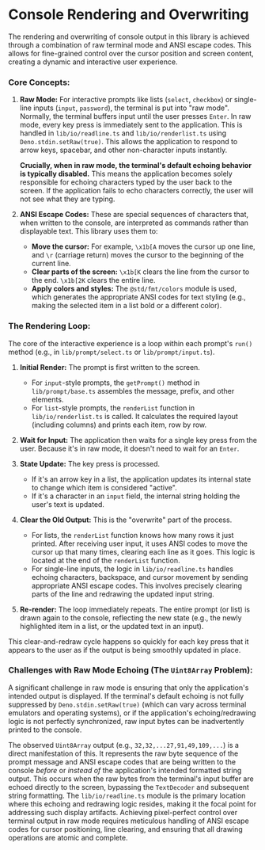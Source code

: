 # Console Rendering and Overwriting

The rendering and overwriting of console output in this library is achieved through a combination of raw terminal mode and ANSI escape codes. This allows for fine-grained control over the cursor position and screen content, creating a dynamic and interactive user experience.

### Core Concepts:

1.  **Raw Mode:** For interactive prompts like lists (`select`, `checkbox`) or single-line inputs (`input`, `password`), the terminal is put into "raw mode". Normally, the terminal buffers input until the user presses `Enter`. In raw mode, every key press is immediately sent to the application. This is handled in `lib/io/readline.ts` and `lib/io/renderlist.ts` using `Deno.stdin.setRaw(true)`. This allows the application to respond to arrow keys, spacebar, and other non-character inputs instantly.

    **Crucially, when in raw mode, the terminal's default echoing behavior is typically disabled.** This means the application becomes solely responsible for echoing characters typed by the user back to the screen. If the application fails to echo characters correctly, the user will not see what they are typing.

2.  **ANSI Escape Codes:** These are special sequences of characters that, when written to the console, are interpreted as commands rather than displayable text. This library uses them to:
    *   **Move the cursor:** For example, `\x1b[A` moves the cursor up one line, and `\r` (carriage return) moves the cursor to the beginning of the current line.
    *   **Clear parts of the screen:** `\x1b[K` clears the line from the cursor to the end. `\x1b[2K` clears the entire line.
    *   **Apply colors and styles:** The `@std/fmt/colors` module is used, which generates the appropriate ANSI codes for text styling (e.g., making the selected item in a list bold or a different color).

### The Rendering Loop:

The core of the interactive experience is a loop within each prompt's `run()` method (e.g., in `lib/prompt/select.ts` or `lib/prompt/input.ts`).

1.  **Initial Render:** The prompt is first written to the screen.
    *   For `input`-style prompts, the `getPrompt()` method in `lib/prompt/base.ts` assembles the message, prefix, and other elements.
    *   For `list`-style prompts, the `renderList` function in `lib/io/renderlist.ts` is called. It calculates the required layout (including columns) and prints each item, row by row.

2.  **Wait for Input:** The application then waits for a single key press from the user. Because it's in raw mode, it doesn't need to wait for an `Enter`.

3.  **State Update:** The key press is processed.
    *   If it's an arrow key in a list, the application updates its internal state to change which item is considered "active".
    *   If it's a character in an `input` field, the internal string holding the user's text is updated.

4.  **Clear the Old Output:** This is the "overwrite" part of the process.
    *   For lists, the `renderList` function knows how many rows it just printed. After receiving user input, it uses ANSI codes to move the cursor up that many times, clearing each line as it goes. This logic is located at the end of the `renderList` function.
    *   For single-line inputs, the logic in `lib/io/readline.ts` handles echoing characters, backspace, and cursor movement by sending appropriate ANSI escape codes. This involves precisely clearing parts of the line and redrawing the updated input string.

5.  **Re-render:** The loop immediately repeats. The entire prompt (or list) is drawn again to the console, reflecting the new state (e.g., the newly highlighted item in a list, or the updated text in an input).

This clear-and-redraw cycle happens so quickly for each key press that it appears to the user as if the output is being smoothly updated in place.

### Challenges with Raw Mode Echoing (The `Uint8Array` Problem):

A significant challenge in raw mode is ensuring that only the application's intended output is displayed. If the terminal's default echoing is not fully suppressed by `Deno.stdin.setRaw(true)` (which can vary across terminal emulators and operating systems), or if the application's echoing/redrawing logic is not perfectly synchronized, raw input bytes can be inadvertently printed to the console.

The observed `Uint8Array` output (e.g., `32,32,...27,91,49,109,...`) is a direct manifestation of this. It represents the raw byte sequence of the prompt message and ANSI escape codes that are being written to the console *before* or *instead of* the application's intended formatted string output. This occurs when the raw bytes from the terminal's input buffer are echoed directly to the screen, bypassing the `TextDecoder` and subsequent string formatting. The `lib/io/readline.ts` module is the primary location where this echoing and redrawing logic resides, making it the focal point for addressing such display artifacts. Achieving pixel-perfect control over terminal output in raw mode requires meticulous handling of ANSI escape codes for cursor positioning, line clearing, and ensuring that all drawing operations are atomic and complete.